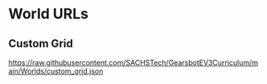 # World URLs

## Custom Grid
https://raw.githubusercontent.com/SACHSTech/GearsbotEV3Curriculum/main/Worlds/custom_grid.json
